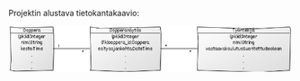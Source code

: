 Projektin alustava tietokantakaavio:

![Projektin alustava tietokantakaavio](https://github.com/vlappala/Staffer/blob/master/documentation/DBChart.jpg)
